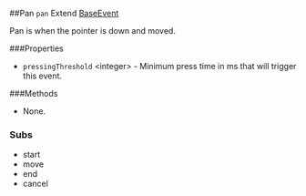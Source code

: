 ##Pan  `pan`
Extend [BaseEvent](BaseEvent.md)

Pan is when the pointer is down and moved.

###Properties
* `pressingThreshold` <<span class="type-text">integer</span>> - Minimum press time in ms that will trigger this event.

###Methods
* None.

### Subs
* start
* move
* end
* cancel
